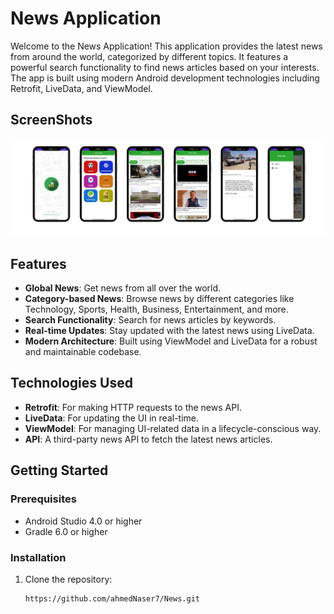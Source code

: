# News Application

Welcome to the News Application! This application provides the latest news from around the world, categorized by different topics. It features a powerful search functionality to find news articles based on your interests. The app is built using modern Android development technologies including Retrofit, LiveData, and ViewModel.

## ScreenShots

<img src="Screenshot.png" alt="Screenshot">

## Features

- **Global News**: Get news from all over the world.
- **Category-based News**: Browse news by different categories like Technology, Sports, Health, Business, Entertainment, and more.
- **Search Functionality**: Search for news articles by keywords.
- **Real-time Updates**: Stay updated with the latest news using LiveData.
- **Modern Architecture**: Built using ViewModel and LiveData for a robust and maintainable codebase.

## Technologies Used

- **Retrofit**: For making HTTP requests to the news API.
- **LiveData**: For updating the UI in real-time.
- **ViewModel**: For managing UI-related data in a lifecycle-conscious way.
- **API**: A third-party news API to fetch the latest news articles.

## Getting Started

### Prerequisites

- Android Studio 4.0 or higher
- Gradle 6.0 or higher

### Installation

1. Clone the repository:
   ```sh
   https://github.com/ahmedNaser7/News.git
